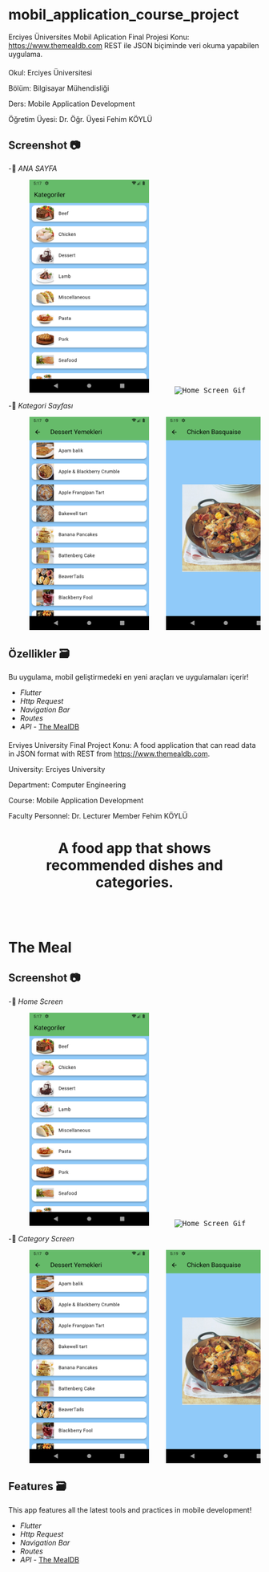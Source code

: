 # mobil_application_course_project

Erciyes Üniversites Mobil Aplication Final Projesi
Konu: https://www.themealdb.com REST ile JSON biçiminde veri okuma yapabilen uygulama.

####

<p>Okul: Erciyes Üniversitesi</p>

<p>Bölüm: Bilgisayar Mühendisliği</p>

<p>Ders: Mobile Application Development</p>

<p>Öğretim Üyesi: Dr. Öğr. Üyesi Fehim KÖYLÜ</p>

##

## Screenshot 📷
-📌 *ANA SAYFA*
<pre>
     <img src="screenshot/kategori.png" alt="Home Screen" height="425">      <img src="screenshot/anaSayfa.webm" alt="Home Screen Gif" height="425">      
</pre>

-📌 *Kategori Sayfası*
<pre>
     <img src="screenshot/desertYemekler.png" alt="Category Screen" height="425">    <img src="screenshot/yemek.png" alt="Category Screen" height="425">  <img src="screenshot/chickenYemek.webm" alt="Category Screen Gif" height="425">
</pre>



## Özellikler 🗃
Bu uygulama, mobil geliştirmedeki en yeni araçları ve uygulamaları içerir!

- *Flutter*
- *Http Request*
- *Navigation Bar*
- *Routes*
- *API* - [The MealDB](https://www.themealdb.com/api.php)




####
####

Erviyes University Final Project
Konu: A food application that can read data in JSON format with REST from https://www.themealdb.com.

<p>University: Erciyes University </p>
<p>Department: Computer Engineering</p>
<p>Course: Mobile Application Development </p>
<p>Faculty Personnel: Dr. Lecturer Member Fehim KÖYLÜ</p>

##
<h1>
<p align="center">A food app that shows recommended dishes and categories. </p>

<br>
<br>
The Meal
</h1>


## Screenshot 📷
-📌 *Home Screen*
<pre>
     <img src="screenshot/kategori.png" alt="Home Screen" height="425">      <img src="screenshot/anaSayfa.webm" alt="Home Screen Gif" height="425">      
</pre>

-📌 *Category Screen*
<pre>
     <img src="screenshot/desertYemekler.png" alt="Category Screen" height="425">    <img src="screenshot/yemek.png" alt="Category Screen" height="425">  <img src="screenshot/chickenYemek.webm" alt="Category Screen Gif" height="425">
</pre>


## Features 🗃
This app features all the latest tools and practices in mobile development!

- *Flutter*
- *Http Request*
- *Navigation Bar*
- *Routes*
- *API* - [The MealDB](https://www.themealdb.com/api.php)